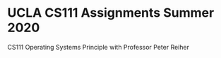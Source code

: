 # UCLA CS111 Assignments Summer 2020
CS111 Operating Systems Principle with Professor Peter Reiher 

